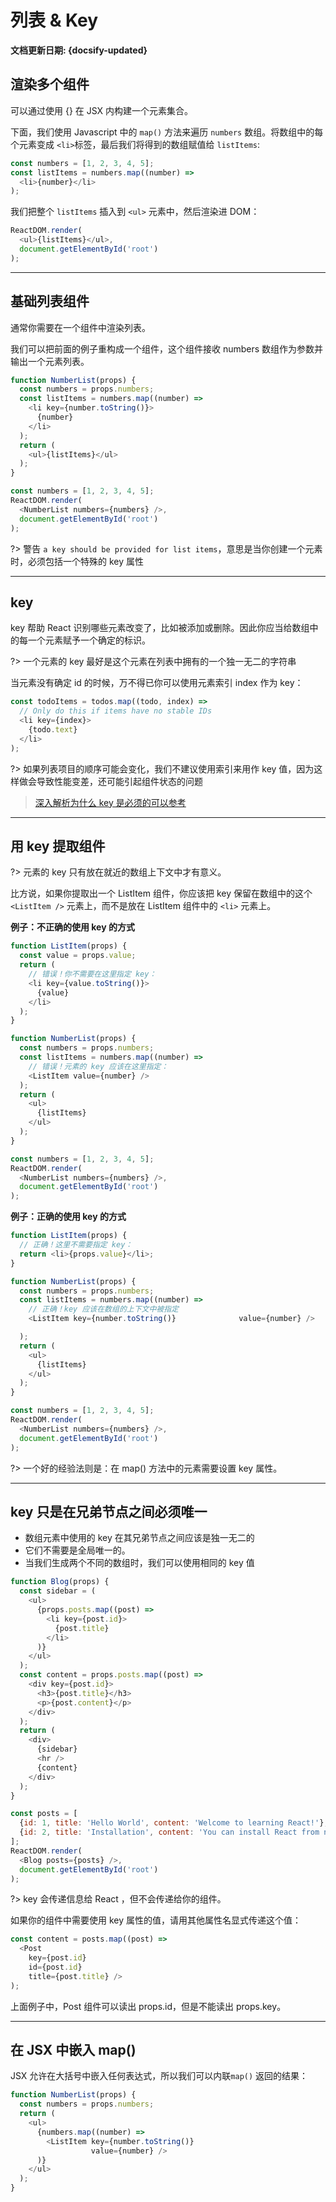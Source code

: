 # 列表 & Key<!-- {docsify-ignore} -->

**文档更新日期: {docsify-updated}**

## 渲染多个组件

可以通过使用 {} 在 JSX 内构建一个元素集合。

下面，我们使用 Javascript 中的 `map()` 方法来遍历 `numbers` 数组。将数组中的每个元素变成 `<li>`标签，最后我们将得到的数组赋值给 `listItems`:

```js
const numbers = [1, 2, 3, 4, 5];
const listItems = numbers.map((number) =>
  <li>{number}</li>
);
```

我们把整个 `listItems` 插入到 `<ul>` 元素中，然后渲染进 DOM：

```js
ReactDOM.render(
  <ul>{listItems}</ul>,
  document.getElementById('root')
);
```

---

## 基础列表组件

通常你需要在一个组件中渲染列表。

我们可以把前面的例子重构成一个组件，这个组件接收 numbers 数组作为参数并输出一个元素列表。

```js
function NumberList(props) {
  const numbers = props.numbers;
  const listItems = numbers.map((number) =>
    <li key={number.toString()}>
      {number}
    </li>
  );
  return (
    <ul>{listItems}</ul>
  );
}

const numbers = [1, 2, 3, 4, 5];
ReactDOM.render(
  <NumberList numbers={numbers} />,
  document.getElementById('root')
);
```

?> 警告 `a key should be provided for list items`，意思是当你创建一个元素时，必须包括一个特殊的 key 属性

---

## key

key 帮助 React 识别哪些元素改变了，比如被添加或删除。因此你应当给数组中的每一个元素赋予一个确定的标识。

?> 一个元素的 key 最好是这个元素在列表中拥有的一个独一无二的字符串

当元素没有确定 id 的时候，万不得已你可以使用元素索引 index 作为 key：

```js
const todoItems = todos.map((todo, index) =>
  // Only do this if items have no stable IDs
  <li key={index}>
    {todo.text}
  </li>
);
```

?> 如果列表项目的顺序可能会变化，我们不建议使用索引来用作 key 值，因为这样做会导致性能变差，还可能引起组件状态的问题

<!-- todo -->

> [深入解析为什么 key 是必须的可以参考](https://react.docschina.org/docs/reconciliation.html#recursing-on-children)

---

## 用 key 提取组件

?> 元素的 key 只有放在就近的数组上下文中才有意义。

比方说，如果你提取出一个 ListItem 组件，你应该把 key 保留在数组中的这个`<ListItem />` 元素上，而不是放在 ListItem 组件中的 `<li>` 元素上。

**例子：不正确的使用 key 的方式**

```js
function ListItem(props) {
  const value = props.value;
  return (
    // 错误！你不需要在这里指定 key：
    <li key={value.toString()}>
      {value}
    </li>
  );
}

function NumberList(props) {
  const numbers = props.numbers;
  const listItems = numbers.map((number) =>
    // 错误！元素的 key 应该在这里指定：
    <ListItem value={number} />
  );
  return (
    <ul>
      {listItems}
    </ul>
  );
}

const numbers = [1, 2, 3, 4, 5];
ReactDOM.render(
  <NumberList numbers={numbers} />,
  document.getElementById('root')
);
```

**例子：正确的使用 key 的方式**

```js
function ListItem(props) {
  // 正确！这里不需要指定 key：
  return <li>{props.value}</li>;
}

function NumberList(props) {
  const numbers = props.numbers;
  const listItems = numbers.map((number) =>
    // 正确！key 应该在数组的上下文中被指定
    <ListItem key={number.toString()}              value={number} />

  );
  return (
    <ul>
      {listItems}
    </ul>
  );
}

const numbers = [1, 2, 3, 4, 5];
ReactDOM.render(
  <NumberList numbers={numbers} />,
  document.getElementById('root')
);
```

?> 一个好的经验法则是：在 map() 方法中的元素需要设置 key 属性。

---

## key 只是在兄弟节点之间必须唯一

- 数组元素中使用的 key 在其兄弟节点之间应该是独一无二的
- 它们不需要是全局唯一的。
- 当我们生成两个不同的数组时，我们可以使用相同的 key 值

```js
function Blog(props) {
  const sidebar = (
    <ul>
      {props.posts.map((post) =>
        <li key={post.id}>
          {post.title}
        </li>
      )}
    </ul>
  );
  const content = props.posts.map((post) =>
    <div key={post.id}>
      <h3>{post.title}</h3>
      <p>{post.content}</p>
    </div>
  );
  return (
    <div>
      {sidebar}
      <hr />
      {content}
    </div>
  );
}

const posts = [
  {id: 1, title: 'Hello World', content: 'Welcome to learning React!'},
  {id: 2, title: 'Installation', content: 'You can install React from npm.'}
];
ReactDOM.render(
  <Blog posts={posts} />,
  document.getElementById('root')
);
```

?> key 会传递信息给 React ，但不会传递给你的组件。

如果你的组件中需要使用 key 属性的值，请用其他属性名显式传递这个值：

```js
const content = posts.map((post) =>
  <Post
    key={post.id}
    id={post.id}
    title={post.title} />
);
```

上面例子中，Post 组件可以读出 props.id，但是不能读出 props.key。

---

## 在 JSX 中嵌入 map()

JSX 允许在大括号中嵌入任何表达式，所以我们可以内联`map()` 返回的结果：

```js
function NumberList(props) {
  const numbers = props.numbers;
  return (
    <ul>
      {numbers.map((number) =>
        <ListItem key={number.toString()}
                  value={number} />
      )}
    </ul>
  );
}
```
